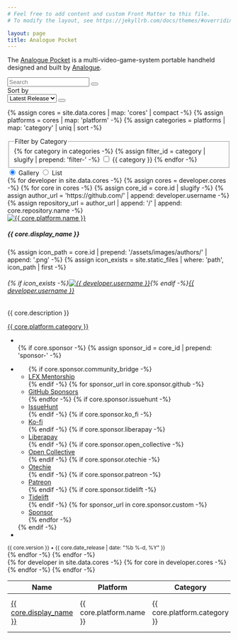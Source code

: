 ```yaml
---
# Feel free to add content and custom Front Matter to this file.
# To modify the layout, see https://jekyllrb.com/docs/themes/#overriding-theme-defaults

layout: page
title: Analogue Pocket
---
```


The [Analogue Pocket](https://www.analogue.co/pocket) is a multi-video-game-system portable handheld designed and built by [Analogue](https://www.analogue.co).

<div class="row">
  <div class="col-md-9 mb-2">
    <div class="input-group">
      <input id="input-search" type="text" class="form-control" placeholder="Search" aria-label="Search" aria-describedby="button-search">
      <button id="button-search" type="button" class="btn btn-primary"><i class="bi bi-search" role="img" aria-label="Search"></i></button>
    </div>
  </div>
  <div class="col-md-3 mb-2">
    <label class="visually-hidden" for="dropdown-sort">Sort by</label>
    <div class="input-group">
      <select id="dropdown-sort" class="form-select">
        <option value="author">Author</option>
        <option value="category">Category</option>
        <option value="latest_release" selected="selected">Latest Release</option>
        <option value="name">Name</option>
      </select>
      <button id="button-sort" class="btn btn-primary" type="button"><i class="bi bi-sort-down" role="img" aria-label="Descending"></i></button>
    </div>
  </div>
</div>

{% assign cores = site.data.cores | map: 'cores' | compact -%}
{% assign platforms = cores | map: 'platform' -%}
{% assign categories = platforms | map: 'category' | uniq | sort -%}

<div class="row row-cols-1 row-cols-md-2">
  <div class="col mb-1">
    <fieldset>
      <legend class="visually-hidden">Filter by Category</legend>
    {% for category in categories -%}
      {% assign filter_id = category | slugify | prepend: 'filter-' -%}
      <input id="{{ filter_id }}" type="checkbox" class="btn-check" name="filter-platform" autocomplete="off">
      <label class="btn btn-outline-secondary mb-1" for="{{ filter_id }}">{{ category }}</label>
    {% endfor -%}
    </fieldset>
  </div>
  <div class="col mb-2">
    <div class="btn-group float-md-end" role="tablist">
      <input type="radio" class="btn-check active" name="display-cores" id="button-gallery-tab" data-bs-toggle="tab" data-bs-target="#tab-gallery" role="tab" aria-controls="tab-gallery" aria-selected="true" autocomplete="off" checked>
      <label class="btn btn-outline-secondary" for="button-gallery-tab"><i class="bi bi-grid-fill"></i> Gallery</label>
      <input type="radio" class="btn-check" name="display-cores" id="button-list-tab" data-bs-toggle="tab" data-bs-target="#tab-list" role="tab" aria-controls="tab-list" aria-selected="false" autocomplete="off">
      <label class="btn btn-outline-secondary" for="button-list-tab"><i class="bi bi-list"></i> List</label>
    </div>
  </div>
</div>

<div class="tab-content">
  <div class="tab-pane fade show active" id="tab-gallery" role="tabpanel" aria-labelledby="button-gallery-tab">
    <div id='gallery-cores' class="row row-cols-1 row-cols-md-3 g-4 mb-5">
    {% for developer in site.data.cores -%}
      {% assign cores = developer.cores -%}
      {% for core in cores -%}
        {% assign core_id = core.id | slugify -%}
        {% assign author_url = 'https://github.com/' | append: developer.username -%}
        {% assign repository_url = author_url | append: '/' | append: core.repository.name -%}
    <div class="col d-block">
      <div class="card bg-light h-100">
        <a href="{{ repository_url }}"><img src="{{ core.platform_id | prepend: '/assets/images/platforms/' | append: '.png' | relative_url }}" class="card-img-top" alt="{{ core.platform.name }}" /></a>
        <div class="card-body">
          <h5 class="card-title">{{ core.display_name }}</h5>
          {% assign icon_path = core.id | prepend: '/assets/images/authors/' | append: '.png' -%}
          {% assign icon_exists = site.static_files | where: 'path', icon_path | first -%}
          <h6 class="card-subtitle mb-2 text-muted">{% if icon_exists -%}<a href="{{ author_url }}" class="me-1"><img src="{{ icon_path | relative_url }}" alt="{{ developer.username }}" class="rounded" /></a>{% endif -%}<a href="{{ author_url }}">{{ developer.username }}</a></h6>
          <p class="card-text">{{ core.description }}</p>
          <a href="#" class="card-link"><span class="badge bg-secondary">{{ core.platform.category }}</span></a>
        </div>
        <div class="card-footer text-muted">
          <div class="d-flex justify-content-between align-items-center">
            <ul class="list-inline mb-0">
              <li class="list-inline-item"><a href="{{ repository_url }}" class="btn btn-sm btn-dark"><i class="bi bi-github" role="img" aria-label="GitHub"></i></a></li>
            {% if core.sponsor -%}            
              {% assign sponsor_id = core_id | prepend: 'sponsor-' -%}
              <li class="list-inline-item">
                <div class="dropdown">
                  <a class="btn btn-sm btn-danger dropdown-toggle" href="#" role="button" id="{{ sponsor_id }}" data-bs-toggle="dropdown" aria-expanded="false"><i class="bi-heart-fill" role="img" aria-label="Sponsor"></i></a>
                  <ul class="dropdown-menu" aria-labelledby="{{ sponsor_id }}">
              {% if core.sponsor.community_bridge -%}
                    <li><a class="dropdown-item" href="{{ core.sponsor.community_bridge }}">LFX Mentorship</a></li>
              {% endif -%}
              {% for sponsor_url in core.sponsor.github -%}
                    <li><a class="dropdown-item" href="{{ sponsor_url }}">GitHub Sponsors</a></li>
              {% endfor -%}
              {% if core.sponsor.issuehunt -%}
                    <li><a class="dropdown-item" href="{{ core.sponsor.issuehunt }}">IssueHunt</a></li>
              {% endif -%}
              {% if core.sponsor.ko_fi -%}
                    <li><a class="dropdown-item" href="{{ core.sponsor.ko_fi }}">Ko-fi</a></li>
              {% endif -%}
              {% if core.sponsor.liberapay -%}
                    <li><a class="dropdown-item" href="{{ core.sponsor.liberapay }}">Liberapay</a></li>
              {% endif -%}
              {% if core.sponsor.open_collective -%}
                    <li><a class="dropdown-item" href="{{ core.sponsor.open_collective }}">Open Collective</a></li>
              {% endif -%}
              {% if core.sponsor.otechie -%}
                    <li><a class="dropdown-item" href="{{ core.sponsor.otechie }}">Otechie</a></li>
              {% endif -%}
              {% if core.sponsor.patreon -%}
                    <li><a class="dropdown-item" href="{{ core.sponsor.patreon }}">Patreon</a></li>
              {% endif -%}
              {% if core.sponsor.tidelift -%}
                    <li><a class="dropdown-item" href="{{ core.sponsor.tidelift }}">Tidelift</a></li>
              {% endif -%}
              {% for sponsor_url in core.sponsor.custom -%}
                    <li><a class="dropdown-item" href="{{ sponsor_url }}">Sponsor</a></li>
              {% endfor -%}
                  </ul>
                </div>
              </li>            
            {% endif -%}
              <li class="list-inline-item"><a href="{{ core.download_url }}" class="btn btn-sm btn-secondary"><i class="bi bi-download" role="img" aria-label="Download"></i></a></li>
            </ul>
            <small>{{ core.version }} • {{ core.date_release | date: "%b %-d, %Y" }}</small>
          </div>
        </div>
      </div>
    </div>    
      {% endfor -%}
    {% endfor -%}          
  </div>
  </div>
  <div class="tab-pane fade" id="tab-list" role="tabpanel" aria-labelledby="button-list-tab">
    <div class="table-responsive">
      <table id="list-cores" class="table table-hover">
        <thead>
          <tr>
            <th>Name</th>
            <th>Platform</th>
            <th>Category</th>
            <th>Author</th>
            <th>Version</th>
            <th>Date</th>
          </tr>
        </thead>
        <tbody>
          {% for developer in site.data.cores -%}
            {% for core in developer.cores -%}
              <tr class="d-table-row">
                <td><a href="https://github.com/{{ developer.username }}/{{ core.repository.name }}">{{ core.display_name }}</a></td>
                <td>{{ core.platform.name }}</td>
                <td>{{ core.platform.category }}</td>
                <td><a href="https://github.com/{{ developer.username }}">{{ developer.username }}</a></td>
                <td><a href="{{core.download_url}}">{{ core.version }}</a></td>
                <td>{{ core.date_release | date: "%b %-d, %Y" }}</td>
              </tr>
            {% endfor -%}
          {% endfor -%}
        </tbody>
      </table>
    </div>
  </div>
</div>

<script type="text/javascript" src="{{ '/assets/js/script.js' | relative_url }}"></script>
